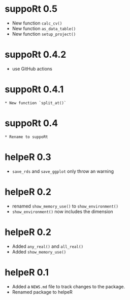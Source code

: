 # suppoRt 0.5
  * New function `calc_cv()`
  * New function `as_data_table()`
  * New function `setup_project()`

# suppoRt 0.4.2
  * use GitHub actions

# suppoRt 0.4.1
	* New function `split_at()`

# suppoRt 0.4
	* Rename to suppoRt
	
# helpeR 0.3
  * `save_rds` and `save_ggplot` only throw an warning

# helpeR 0.2
  * renamed  `show_memory_use()` to `show_environment()`
  * `show_environment()` now includes the dimension

# helpeR 0.2
  * Added `any_real()` and `all_real()`
  * Added `show_memory_use()`

# helpeR 0.1
  * Added a `NEWS.md` file to track changes to the package.
  * Renamed package to helpeR
